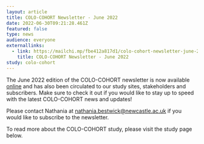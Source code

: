 ```yaml
---
layout: article
title: COLO-COHORT Newsletter - June 2022
date: 2022-06-30T09:21:28.461Z
featured: false
type: news
audience: everyone
externallinks:
  - link: https://mailchi.mp/fbe412a817d1/colo-cohort-newsletter-june-2022
    title: COLO-COHORT Newsletter - June 2022
study: colo-cohort
---
```

The June 2022 edition of the COLO-COHORT newsletter is now available [online](https://mailchi.mp/fbe412a817d1/colo-cohort-newsletter-june-2022) and has also been circulated to our study sites, stakeholders and subscribers. Make sure to check it out if you would like to stay up to speed with the latest COLO-COHORT news and updates!

Please contact Nathania at nathania.bestwick@newcastle.ac.uk if you would like to subscribe to the newsletter.

To read more about the COLO-COHORT study, please visit the study page below.